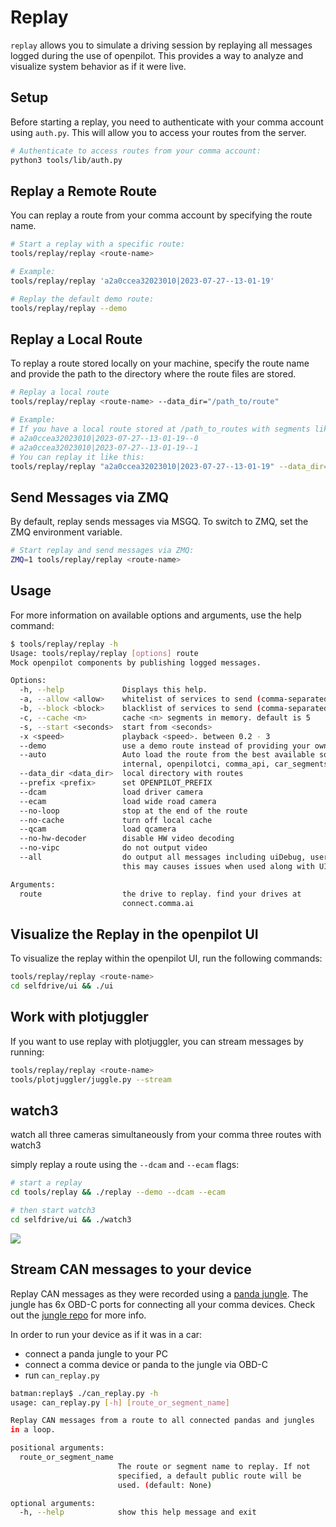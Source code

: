 # Replay

`replay` allows you to simulate a driving session by replaying all messages logged during the use of openpilot. This provides a way to analyze and visualize system behavior as if it were live.

## Setup

Before starting a replay, you need to authenticate with your comma account using `auth.py`. This will allow you to access your routes from the server.

```bash
# Authenticate to access routes from your comma account:
python3 tools/lib/auth.py
```

## Replay a Remote Route
You can replay a route from your comma account by specifying the route name.

```bash
# Start a replay with a specific route:
tools/replay/replay <route-name>

# Example:
tools/replay/replay 'a2a0ccea32023010|2023-07-27--13-01-19'

# Replay the default demo route:
tools/replay/replay --demo
```

## Replay a Local Route
To replay a route stored locally on your machine, specify the route name and provide the path to the directory where the route files are stored.

```bash
# Replay a local route
tools/replay/replay <route-name> --data_dir="/path_to/route"

# Example:
# If you have a local route stored at /path_to_routes with segments like:
# a2a0ccea32023010|2023-07-27--13-01-19--0
# a2a0ccea32023010|2023-07-27--13-01-19--1
# You can replay it like this:
tools/replay/replay "a2a0ccea32023010|2023-07-27--13-01-19" --data_dir="/path_to_routes"
```

## Send Messages via ZMQ
By default, replay sends messages via MSGQ. To switch to ZMQ, set the ZMQ environment variable.

```bash
# Start replay and send messages via ZMQ:
ZMQ=1 tools/replay/replay <route-name>
```

## Usage
For more information on available options and arguments, use the help command:

``` bash
$ tools/replay/replay -h
Usage: tools/replay/replay [options] route
Mock openpilot components by publishing logged messages.

Options:
  -h, --help             Displays this help.
  -a, --allow <allow>    whitelist of services to send (comma-separated)
  -b, --block <block>    blacklist of services to send (comma-separated)
  -c, --cache <n>        cache <n> segments in memory. default is 5
  -s, --start <seconds>  start from <seconds>
  -x <speed>             playback <speed>. between 0.2 - 3
  --demo                 use a demo route instead of providing your own
  --auto                 Auto load the route from the best available source (no video):
                         internal, openpilotci, comma_api, car_segments, testing_closet
  --data_dir <data_dir>  local directory with routes
  --prefix <prefix>      set OPENPILOT_PREFIX
  --dcam                 load driver camera
  --ecam                 load wide road camera
  --no-loop              stop at the end of the route
  --no-cache             turn off local cache
  --qcam                 load qcamera
  --no-hw-decoder        disable HW video decoding
  --no-vipc              do not output video
  --all                  do output all messages including uiDebug, userBookmark.
                         this may causes issues when used along with UI

Arguments:
  route                  the drive to replay. find your drives at
                         connect.comma.ai
```

## Visualize the Replay in the openpilot UI
To visualize the replay within the openpilot UI, run the following commands:

```bash
tools/replay/replay <route-name>
cd selfdrive/ui && ./ui
```

## Work with plotjuggler
If you want to use replay with plotjuggler, you can stream messages by running:

```bash
tools/replay/replay <route-name>
tools/plotjuggler/juggle.py --stream
```

## watch3

watch all three cameras simultaneously from your comma three routes with watch3

simply replay a route using the `--dcam` and `--ecam` flags:

```bash
# start a replay
cd tools/replay && ./replay --demo --dcam --ecam

# then start watch3
cd selfdrive/ui && ./watch3
```

![](https://i.imgur.com/IeaOdAb.png)

## Stream CAN messages to your device

Replay CAN messages as they were recorded using a [panda jungle](https://comma.ai/shop/products/panda-jungle). The jungle has 6x OBD-C ports for connecting all your comma devices. Check out the [jungle repo](https://github.com/commaai/panda_jungle) for more info.

In order to run your device as if it was in a car:
* connect a panda jungle to your PC
* connect a comma device or panda to the jungle via OBD-C
* run `can_replay.py`

``` bash
batman:replay$ ./can_replay.py -h
usage: can_replay.py [-h] [route_or_segment_name]

Replay CAN messages from a route to all connected pandas and jungles
in a loop.

positional arguments:
  route_or_segment_name
                        The route or segment name to replay. If not
                        specified, a default public route will be
                        used. (default: None)

optional arguments:
  -h, --help            show this help message and exit
```
